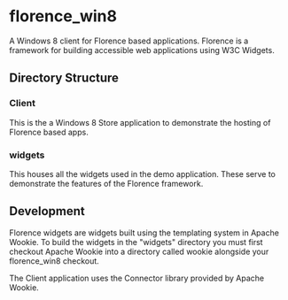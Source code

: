 florence_win8
=============

A Windows 8 client for Florence based applications. Florence is a framework for building accessible web applications using W3C Widgets.

Directory Structure
-------------------

### Client

This is the a Windows 8 Store application to demonstrate the hosting
of Florence based apps.

### widgets

This houses all the widgets used in the demo application. These serve to demonstrate the features of the Florence framework.

Development
-----------

Florence widgets are widgets built using the templating system in Apache Wookie. To build the widgets in the "widgets" directory you must first checkout Apache Wookie into a directory called wookie alongside your florence_win8 checkout.

The Client application uses the Connector library provided by Apache Wookie.